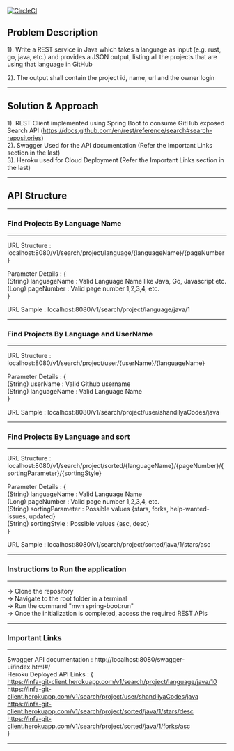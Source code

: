 [![CircleCI](https://circleci.com/gh/shandilyaCodes/GitClient.svg?style=svg&circle-token=f0d69b6ca4e3b0780e64ee019792b6b57a6080f1)](<LINK>)


## **Problem Description**

1). Write a REST service in Java which takes a language as input (e.g. rust, go, java, etc.) and provides a JSON output,
    listing all the projects that are using that language in GitHub
    
2). The output shall contain the project id, name, url and the owner login

---

## **Solution & Approach**

1). REST Client implemented using Spring Boot to consume GitHub exposed Search API (https://docs.github.com/en/rest/reference/search#search-repositories) <br/>
2). Swagger Used for the API documentation (Refer the Important Links section in the last) <br/>
3). Heroku used for Cloud Deployment (Refer the Important Links section in the last) <br/>

---

## **API Structure**

---
### **Find Projects By Language Name**

---
URL Structure : localhost:8080/v1/search/project/language/{languageName}/{pageNumber}<br />

Parameter Details : {<br />
                        (String) languageName : Valid Language Name like Java, Go, Javascript etc.<br />
                        (Long) pageNumber : Valid page number 1,2,3,4, etc.<br />
                    }<br />

URL Sample : localhost:8080/v1/search/project/language/java/1<br />

---
### **Find Projects By Language and UserName**

---
URL Structure : localhost:8080/v1/search/project/user/{userName}/{languageName} <br />

Parameter Details : {<br />
                        (String) userName : Valid Github username <br />
                        (String) languageName : Valid Language Name<br />
                    }<br />

URL Sample : localhost:8080/v1/search/project/user/shandilyaCodes/java<br />

---
### **Find Projects By Language and sort**

---
URL Structure : localhost:8080/v1/search/project/sorted/{languageName}/{pageNumber}/{sortingParameter}/{sortingStyle}<br />

Parameter Details : {<br />
                        (String) languageName : Valid Language Name<br />
                        (Long) pageNumber : Valid page number 1,2,3,4, etc.<br />
                        (String) sortingParameter : Possible values {stars, forks, help-wanted-issues, updated}<br />
                        (String) sortingStyle : Possible values {asc, desc}<br />
                    }<br />
                    
URL Sample : localhost:8080/v1/search/project/sorted/java/1/stars/asc<br />

---
### **Instructions to Run the application**

---
-> Clone the repository<br />
-> Navigate to the root folder in a terminal<br />
-> Run the command "mvn spring-boot:run"<br />
-> Once the initialization is completed, access the required REST APIs <br />

---
### **Important Links**

---
Swagger API documentation : http://localhost:8080/swagger-ui/index.html#/<br />
Heroku Deployed API Links : { <br />
https://infa-git-client.herokuapp.com/v1/search/project/language/java/10 <br/>
https://infa-git-client.herokuapp.com/v1/search/project/user/shandilyaCodes/java <br/>
https://infa-git-client.herokuapp.com/v1/search/project/sorted/java/1/stars/desc <br/>
https://infa-git-client.herokuapp.com/v1/search/project/sorted/java/1/forks/asc <br/>
}<br />

---

